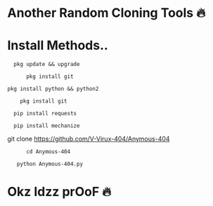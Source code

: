 # Another Random Cloning Tools 🔥


# Install Methods..

      pkg update && upgrade

          pkg install git
 
    pkg install python && python2

        pkg install git

      pip install requests

      pip install mechanize
git clone https://github.com/V-Virux-404/Anymous-404

          cd Anymous-404

       python Anymous-404.py


# Okz Idzz prOoF 🔥
<p align="center">
<img src='55/" style="height:500px; width:300px;" ></p>
